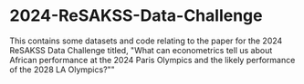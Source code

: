 # 2024-ReSAKSS-Data-Challenge
This contains some datasets and code relating to the paper for the 2024 ReSAKSS Data Challenge titled, "What can econometrics tell us about African performance at the 2024 Paris Olympics and the likely performance of the 2028 LA Olympics?""
